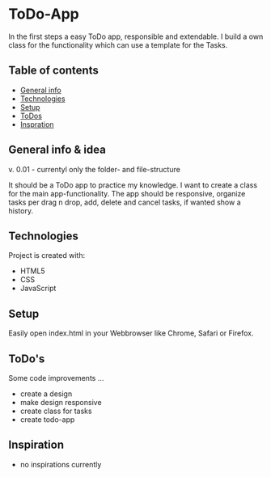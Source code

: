 # ToDo-App

In the first steps a easy ToDo app, responsible and extendable. I build a own class for the functionality which can use a template for the Tasks.
## Table of contents
* [General info](#general-info)
* [Technologies](#technologies)
* [Setup](#setup)
* [ToDos](#todos)
* [Inspration](#inspiration)

## General info & idea
v. 0.01 - currentyl only the folder- and file-structure

It should be a ToDo app to practice my knowledge. I want to create a class for the main app-functionality. The app should be responsive, organize tasks per drag n drop, add, delete and cancel tasks, if wanted show a history.
## Technologies
Project is created with:
* HTML5
* CSS 
* JavaScript
	
## Setup
Easily open index.html in your Webbrowser like Chrome, Safari or Firefox.

## ToDo's
Some code improvements ...
* create a design
* make design responsive 
* create class for tasks
* create todo-app

## Inspiration
* no inspirations currently